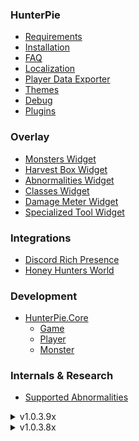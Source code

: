 ### HunterPie

- [Requirements](?p=HunterPie/installation.md#requirements)
- [Installation](?p=HunterPie/installation.md)
- [FAQ](?p=HunterPie/faq.md)
- [Localization](?p=HunterPie/localization.md)
- [Player Data Exporter](?p=HunterPie/playerDataExporter.md)
- [Themes](?p=HunterPie/themes.md)
- [Debug](?p=HunterPie/debug.md)
- [Plugins](?p=Plugins/plugins.md)

### Overlay
- [Monsters Widget](?p=Overlay/monstersWidget.md)
- [Harvest Box Widget](?p=Overlay/harvestBoxWidget.md)
- [Abnormalities Widget](?p=Overlay/abnormalitiesWidget.md)
- [Classes Widget](?p=Overlay/classesWidget.md)
- [Damage Meter Widget](?p=Overlay/damageMeterWidget.md)
- [Specialized Tool Widget](?p=Overlay/specializedToolWidget.md)

### Integrations
- [Discord Rich Presence](?p=Integrations/discord.md)
- [Honey Hunters World](?p=Integrations/honeyHuntersWorld.md)

### Development

- <a href="?p=Plugins/HunterPie.Core.md"><ns>HunterPie.Core</ns></a>
    - <a href="?p=Plugins/game.md"><Type>Game</Type></a>
    - <a href="?p=Plugins/player.md"><Type>Player</Type></a>
    - <a href="?p=Plugins/monster.md"><Type>Monster</Type></a>


### Internals & Research
- [Supported Abnormalities](?p=Internal/abnormalities.md)


<details>
<summary>v1.0.3.9x</summary>

- [v1.0.3.96](?p=versions/v1.0.3.96.md)
- [v1.0.3.95](?p=versions/v1.0.3.95.md)
- [v1.0.3.94](?p=versions/v1.0.3.94.md)
- [v1.0.3.93](?p=versions/v1.0.3.93.md)
- [v1.0.3.92](?p=versions/v1.0.3.92.md)
- [v1.0.3.91](?p=versions/v1.0.3.91.md)
- [v1.0.3.90](?p=versions/v1.0.3.90.md)

</details>

<details>
<summary>v1.0.3.8x</summary>

- [v1.0.3.89](?p=versions/v1.0.3.89.md)
- [v1.0.3.88](?p=versions/v1.0.3.88.md)
- [v1.0.3.87](?p=versions/v1.0.3.87.md)
- [v1.0.3.86](?p=versions/v1.0.3.86.md)
- [v1.0.3.85](?p=versions/v1.0.3.85.md)

</details>